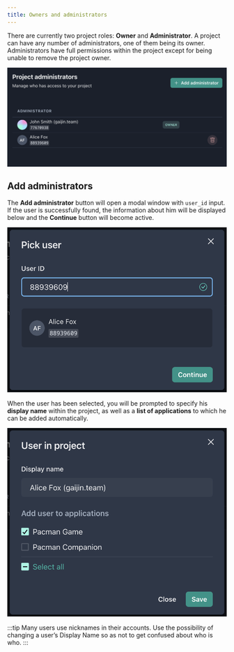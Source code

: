 ```yaml
---
title: Owners and administrators
---
```


There are currently two project roles: **Owner** and **Administrator**. A project can have any number of administrators, one of them being its owner. Administrators have full permissions within the project except for being unable to remove the project owner.

![Project owners and administrators](./assets/project-admins.png)

## Add administrators

The **Add administrator** button will open a modal window with `user_id` input. If the user is successfully found, the information about him will be displayed below and the **Continue** button will become active.

![Search user by user_id](./assets/project-admins-pick.png)

When the user has been selected, you will be prompted to specify his **display name** within the project, as well as a **list of applications** to which he can be added automatically.

![Add administrator to apps](./assets/project-admins-grant.png)

:::tip
Many users use nicknames in their accounts. Use the possibility of changing a user’s Display Name so as not to get confused about who is who.
:::
